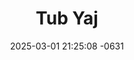 ---
layout: cast
date: 2025-03-01 21:25:08 -0631
categories: actor

# Site Attributes
title: "Tub Yaj"
permalink: "/cast/Tub_Yaj"

# Actor/Actress Attributes
thumbnail: "/assets/images/cast_thumbnails/Tub Yaj.jpeg"
---